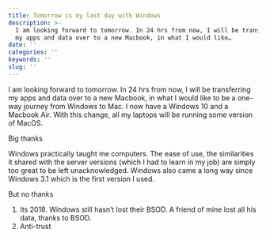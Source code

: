 ```yaml
---
title: Tomorrow is my last day with Windows
description: >-
  I am looking forward to tomorrow. In 24 hrs from now, I will be transferring
  my apps and data over to a new Macbook, in what I would like…
date: ''
categories: ''
keywords: ''
slug: ''
---
```


I am looking forward to tomorrow. In 24 hrs from now, I will be transferring my apps and data over to a new Macbook, in what I would like to be a one-way journey from Windows to Mac. I now have a Windows 10 and a Macbook Air. With this change, all my laptops will be running some version of MacOS.

Big thanks

Windows practically taught me computers. The ease of use, the similarities it shared with the server versions (which I had to learn in my job) are simply too great to be left unacknowledged. Windows also came a long way since Windows 3.1 which is the first version I used.

But no thanks

1.  Its 2018. Windows still hasn’t lost their BSOD. A friend of mine lost all his data, thanks to BSOD.
2.  Anti-trust